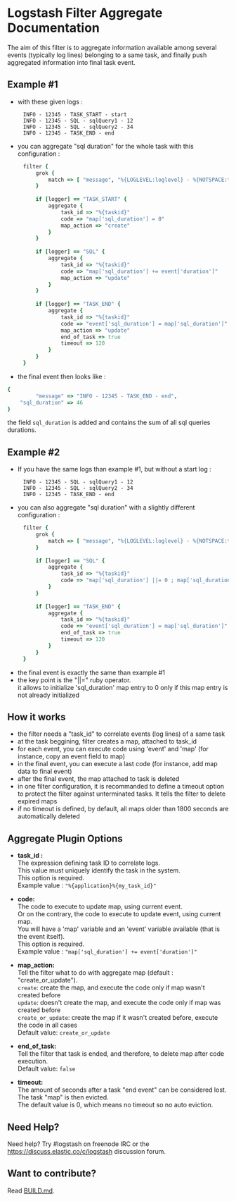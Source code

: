 # Logstash Filter Aggregate Documentation

The aim of this filter is to aggregate information available among several events (typically log lines) belonging to a same task, and finally push aggregated information into final task event.
 
## Example #1

* with these given logs : 
```
     INFO - 12345 - TASK_START - start
     INFO - 12345 - SQL - sqlQuery1 - 12
     INFO - 12345 - SQL - sqlQuery2 - 34
     INFO - 12345 - TASK_END - end
```

* you can aggregate "sql duration" for the whole task with this configuration : 
``` ruby
     filter {
         grok {
             match => [ "message", "%{LOGLEVEL:loglevel} - %{NOTSPACE:taskid} - %{NOTSPACE:logger} - %{WORD:label}( - %{INT:duration:int})?" ]
         }
     
         if [logger] == "TASK_START" {
             aggregate {
                 task_id => "%{taskid}"
                 code => "map['sql_duration'] = 0"
                 map_action => "create"
             }
         }
     
         if [logger] == "SQL" {
             aggregate {
                 task_id => "%{taskid}"
                 code => "map['sql_duration'] += event['duration']"
                 map_action => "update"
             }
         }
     
         if [logger] == "TASK_END" {
             aggregate {
                 task_id => "%{taskid}"
                 code => "event['sql_duration'] = map['sql_duration']"
                 map_action => "update"
                 end_of_task => true
                 timeout => 120
             }
         }
     }
```

* the final event then looks like :
``` ruby
{
         "message" => "INFO - 12345 - TASK_END - end",
    "sql_duration" => 46
}
```

the field `sql_duration` is added and contains the sum of all sql queries durations.

## Example #2

* If you have the same logs than example #1, but without a start log : 
```
     INFO - 12345 - SQL - sqlQuery1 - 12
     INFO - 12345 - SQL - sqlQuery2 - 34
     INFO - 12345 - TASK_END - end
```

* you can also aggregate "sql duration" with a slightly different configuration : 
``` ruby
     filter {
         grok {
             match => [ "message", "%{LOGLEVEL:loglevel} - %{NOTSPACE:taskid} - %{NOTSPACE:logger} - %{WORD:label}( - %{INT:duration:int})?" ]
         }
     
         if [logger] == "SQL" {
             aggregate {
                 task_id => "%{taskid}"
                 code => "map['sql_duration'] ||= 0 ; map['sql_duration'] += event['duration']"
             }
         }
     
         if [logger] == "TASK_END" {
             aggregate {
                 task_id => "%{taskid}"
                 code => "event['sql_duration'] = map['sql_duration']"
                 end_of_task => true
                 timeout => 120
             }
         }
     }
```

* the final event is exactly the same than example #1
* the key point is the "||=" ruby operator.  
it allows to initialize 'sql_duration' map entry to 0 only if this map entry is not already initialized


## How it works
- the filter needs a "task_id" to correlate events (log lines) of a same task
- at the task beggining, filter creates a map, attached to task_id
- for each event, you can execute code using 'event' and 'map' (for instance, copy an event field to map)
- in the final event, you can execute a last code (for instance, add map data to final event)
- after the final event, the map attached to task is deleted
- in one filter configuration, it is recommanded to define a timeout option to protect the filter against unterminated tasks. It tells the filter to delete expired maps
- if no timeout is defined, by default, all maps older than 1800 seconds are automatically deleted

## Aggregate Plugin Options
- **task_id :**  
The expression defining task ID to correlate logs.  
This value must uniquely identify the task in the system.  
This option is required.  
Example value : `"%{application}%{my_task_id}"`  

- **code:**  
The code to execute to update map, using current event.  
Or on the contrary, the code to execute to update event, using current map.  
You will have a 'map' variable and an 'event' variable available (that is the event itself).  
This option is required.  
Example value : `"map['sql_duration'] += event['duration']"`  

- **map_action:**  
Tell the filter what to do with aggregate map (default :  "create_or_update").  
`create`: create the map, and execute the code only if map wasn't created before  
`update`: doesn't create the map, and execute the code only if map was created before  
`create_or_update`: create the map if it wasn't created before, execute the code in all cases  
Default value: `create_or_update`  

- **end_of_task:**  
Tell the filter that task is ended, and therefore, to delete map after code execution.  
Default value: `false`  

- **timeout:**  
The amount of seconds after a task "end event" can be considered lost.  
The task "map" is then evicted.  
The default value is 0, which means no timeout so no auto eviction.  


## Need Help?

Need help? Try #logstash on freenode IRC or the https://discuss.elastic.co/c/logstash discussion forum.


## Want to contribute?

Read [BUILD.md](BUILD.md).
